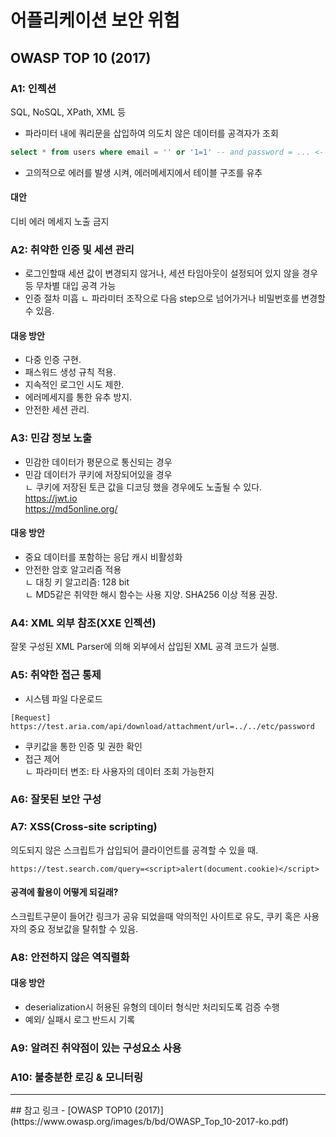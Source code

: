 # 어플리케이션 보안 위험
## OWASP TOP 10 (2017)
### A1: 인젝션
SQL, NoSQL, XPath, XML 등 

- 파라미터 내에 쿼리문을 삽입하여 의도치 않은 데이터를 공격자가 조회
```sql
select * from users where email = '' or '1=1' -- and password = ... <- 주석처리로 뒤에 패스워드 조건문은 날릴 수 있음
```
- 고의적으로 에러를 발생 시켜, 에러메세지에서 테이블 구조를 유추

#### 대안
디비 에러 메세지 노출 금지


### A2: 취약한 인증 및 세션 관리
- 로그인할때 세션 값이 변경되지 않거나, 세션 타임아웃이 설정되어 있지 않을 경우 등 무차별 대입 공격 가능
- 인증 절차 미흡
ㄴ 파라미터 조작으로 다음 step으로 넘어가거나 비밀번호를 변경할 수 있음.

#### 대응 방안
- 다중 인증 구현. 
- 패스워드 생성 규칙 적용. 
- 지속적인 로그인 시도 제한.
- 에러메세지를 통한 유추 방지.
- 안전한 세션 관리.

### A3: 민감 정보 노출
- 민감한 데이터가 평문으로 통신되는 경우
- 민감 데이터가 쿠키에 저장되어있을 경우<br/>
ㄴ 쿠키에 저장된 토큰 값을 디코딩 했을 경우에도 노출될 수 있다.<br/>
https://jwt.io<br/>
https://md5online.org/

#### 대응 방안
- 중요 데이터를 포함하는 응답 캐시 비활성화
- 안전한 암호 알고리즘 적용<br/>
  ㄴ 대칭 키 알고리즘: 128 bit<br/>
  ㄴ MD5같은 취약한 해시 함수는 사용 지양. SHA256 이상 적용 권장.


### A4: XML 외부 참조(XXE 인젝션)
잘못 구성된 XML Parser에 의해 외부에서 삽입된 XML 공격 코드가 실행.

### A5: 취약한 접근 통제
- 시스템 파일 다운로드 
```
[Request]
https://test.aria.com/api/download/attachment/url=../../etc/password
```
- 쿠키값을 통한 인증 및 권한 확인
- 접근 제어<br/>
  ㄴ 파라미터 변조: 타 사용자의 데이터 조회 가능한지

### A6: 잘못된 보안 구성

### A7: XSS(Cross-site scripting)
의도되지 않은 스크립트가 삽입되어 클라이언트를 공격할 수 있을 때.<br/>
```
https://test.search.com/query=<script>alert(document.cookie)</script>
```
#### 공격에 활용이 어떻게 되길래?
스크립트구문이 들어간 링크가 공유 되었을때 악의적인 사이트로 유도, 쿠키 혹은 사용자의 중요 정보값을 탈취할 수 있음.

### A8: 안전하지 않은 역직렬화
#### 대응 방안
- deserialization시 허용된 유형의 데이터 형식만 처리되도록 검증 수행
- 예외/ 실패시 로그 반드시 기록

### A9: 알려진 취약점이 있는 구성요소 사용

### A10: 불충분한 로깅 & 모니터링


<hr/>
## 참고 링크
- [OWASP TOP10 (2017)](https://www.owasp.org/images/b/bd/OWASP_Top_10-2017-ko.pdf)

